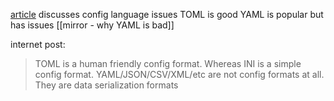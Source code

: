 
[article](https://ruudvanasseldonk.com/2024/a-reasonable-configuration-language) discusses config language issues
TOML is good
YAML is popular but has issues [[mirror - why YAML is bad]]

internet post:
> TOML is a human friendly config format. Whereas INI is a simple config format.
> YAML/JSON/CSV/XML/etc are not config formats at all. They are data serialization formats